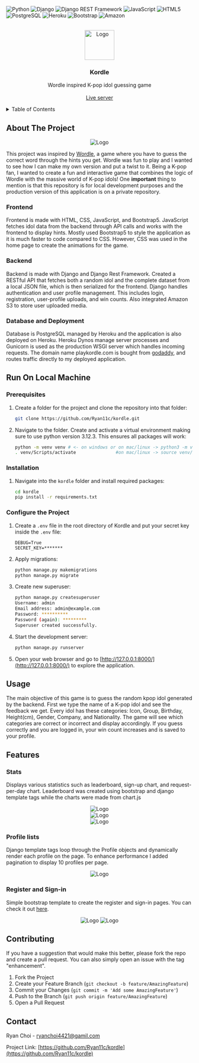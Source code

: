 <!-- Improved compatibility of back to top link: See: https://github.com/othneildrew/Best-README-Template/pull/73 -->
<a id="readme-top"></a>
![Python][python-url]
![Django][django-url]
![Django REST Framework][djangorest-url]
![JavaScript][js-url]
![HTML5][html-url]
![PostgreSQL][postgres-url]
![Heroku][heroku-url]
![Bootstrap][bootstrap-url]
![Amazon][amazon-url]


<!-- PROJECT LOGO -->
<br />
<div align="center">
    <img src="https://github.com/user-attachments/assets/9a6db567-c3e9-46d9-af35-362e246f9aae" alt="Logo" width="80" height="80">
    <h3 align="center">Kordle</h3>
    <p align="center">
        Wordle inspired K-pop idol guessing game
        <br />
        <br />
        <a href="https://www.playkordle.com/">Live server</a>
    </p>
</div>


<!-- TABLE OF CONTENTS -->
<details>
  <summary>Table of Contents</summary>
  <ol>
    <li>
      <a href="#about-the-project">About The Project</a>
      <ul>
        <li><a href="#frontend">Frontend</a></li>
        <li><a href="#backend">Backend</a></li>
        <li><a href="#database-and-deployment">Database and Deployment</a></li>
      </ul>
    </li>
    <li>
      <a href="#run-on-local-machine">Run On Local Machine</a>
      <ul>
        <li><a href="#prerequisites">Prerequisites</a></li>
        <li><a href="#installation">Installation</a></li>
        <li><a href="#configure-the-project">Configure the Project</a></li>
      </ul>
    </li>
    <li><a href="#usage">Usage</a></li>
    <li><a href="#features">Features</a></li>
    <li><a href="#contributing">Contributing</a></li>
    <li><a href="#contact">Contact</a></li>
  </ol>
</details>


<!-- ABOUT THE PROJECT -->
## About The Project

<div align="center">
  <img src="https://github.com/user-attachments/assets/7359efc2-3d0d-4252-8c16-d23b2911bd18" alt="Logo">
</div>

This project was inspired by <a href="https://www.nytimes.com/games/wordle/index.html">Wordle</a>, a game where you have to guess the correct word through the hints you get. Wordle was fun to play and I wanted to see how I can make my own version and put a twist to it. Being a K-pop fan, I wanted to create a fun and interactive game that combines the logic of Wordle with the massive world of K-pop idols! One <strong>important</strong> thing to mention is that this repository is for local development purposes and the production version of this application is on a private repository.

### Frontend
Frontend is made with HTML, CSS, JavaScript, and Bootstrap5. JavaScript fetches idol data from the backend through API calls and works with the frontend to display hints. Mostly used Bootstrap5 to style the application as it is much faster to code compared to CSS. However, CSS was used in the home page to create the animations for the game.

### Backend
Backend is made with Django and Django Rest Framework. Created a RESTful API that fetches both a random idol and the complete dataset from a local JSON file, which is then serialized for the frontend. Django handles authentication and user profile management. This includes login, registration, user-profile uploads, and win counts. Also integrated Amazon S3 to store user uploaded media.

### Database and Deployment
Database is PostgreSQL managed by Heroku and the application is also deployed on Heroku. Heroku Dynos manage server processes and Gunicorn is used as the production WSGI server which handles incoming requests. The domain name playkordle.com is bought from <a href="https://www.godaddy.com">godaddy</a>, and routes traffic directly to my deployed application.


<!-- GETTING STARTED -->
## Run On Local Machine
### Prerequisites

1. Create a folder for the project and clone the repository into that folder:
    
   ```bash
   git clone https://github.com/Ryan11c/kordle.git
   ```
2. Navigate to the folder. Create and activate a virtual environment making sure to use python version 3.12.3. This ensures all packages will work:
   
   ```bash
   python -m venv venv # <- on windows or on mac/linux -> python3 -m venv venv
   . venv/Scripts/activate               #on mac/linux -> source venv/bin/activate
   ```

### Installation

1. Navigate into the `kordle` folder and install required packages:

   ```bash
   cd kordle
   pip install -r requirements.txt
   ```
   
### Configure the Project

1. Create a `.env` file in the root directory of Kordle and put your secret key inside the `.env` file:
   ```
   DEBUG=True
   SECRET_KEY=*******
   ```
2. Apply migrations:

   ```bash
   python manage.py makemigrations
   python manage.py migrate
   ```
3. Create new superuser:

   ```bash
   python manage.py createsuperuser
   Username: admin
   Email address: admin@example.com
   Password: **********
   Password (again): *********
   Superuser created successfully.
   ```
4. Start the development server:

   ```bash
   python manage.py runserver
   ```
5. Open your web browser and go to [http://127.0.0.1:8000/](http://127.0.0.1:8000/) to explore the application.


<!-- USAGE -->
## Usage

The main objective of this game is to guess the random kpop idol generated by the backend. First we type the name of a K-pop idol and see the feedback we get. Every idol has these categories: Icon, Group, Birthday, Height(cm), Gender, Company, and Nationality. The game will see which categories are correct or incorrect and display accordingly. If you guess correctly and you are logged in, your win count increases and is saved to your profile.


<!-- Features -->
## Features

### Stats
Displays various statistics such as leaderboard, sign-up chart, and request-per-day chart. Leaderboard was created using bootstrap and django template tags while the charts were made from chart.js
<div align="center">
    <img src="https://github.com/user-attachments/assets/fc648cbd-1618-4021-bab7-f0a631ead2cc" alt="Logo">
</div>
<div align="center">
    <img src="https://github.com/user-attachments/assets/61f6c12d-95d0-4db4-bbd4-893b477f2abd" alt="Logo">
</div>
<div align="center">
    <img src="https://github.com/user-attachments/assets/c8e62dcd-5597-48ae-b052-c0bdcf15e7ae" alt="Logo">
</div>

### Profile lists
Django template tags loop through the Profile objects and dynamically render each profile on the page. To enhance performance I added pagination to display 10 profiles per page.
<div align="center">
    <img src="https://github.com/user-attachments/assets/95f1beed-6855-40b9-8c15-d8527ac92367" alt="Logo">
</div>

### Register and Sign-in
Simple bootstrap template to create the register and sign-in pages. You can check it out <a href="https://mdbootstrap.com/docs/standard/extended/login/">here</a>.
<div align="center">
    <img src="https://github.com/user-attachments/assets/8914584e-ede3-4977-8638-18eab70401be" alt="Logo">
    <img src="https://github.com/user-attachments/assets/852efe64-fdcc-443a-be77-01b729a19576" alt="Logo">
</div>


<!-- CONTRIBUTING -->
## Contributing

If you have a suggestion that would make this better, please fork the repo and create a pull request. You can also simply open an issue with the tag "enhancement".

1. Fork the Project
2. Create your Feature Branch (`git checkout -b feature/AmazingFeature`)
3. Commit your Changes (`git commit -m 'Add some AmazingFeature'`)
4. Push to the Branch (`git push origin feature/AmazingFeature`)
5. Open a Pull Request


<!-- CONTACT -->
## Contact

Ryan Choi - ryanchoi4421@gamil.com

Project Link: [https://github.com/Ryan11c/kordle](https://github.com/Ryan11c/kordle)

[python-url]: https://img.shields.io/badge/python-3670A0?style=for-the-badge&logo=python&logoColor=ffdd54
[django-url]: https://img.shields.io/badge/Django-092E20?style=for-the-badge&logo=django&logoColor=green
[djangorest-url]: https://img.shields.io/badge/django%20rest-ff1709?style=for-the-badge&logo=django&logoColor=white
[js-url]: https://img.shields.io/badge/JavaScript-323330?style=for-the-badge&logo=javascript&logoColor=F7DF1E
[html-url]: https://img.shields.io/badge/HTML5-E34F26?style=for-the-badge&logo=html5&logoColor=white
[postgres-url]: https://img.shields.io/badge/PostgreSQL-green?style=for-the-badge
[heroku-url]: https://img.shields.io/badge/Heroku-430098?style=for-the-badge&logo=heroku&logoColor=white
[bootstrap-url]: https://img.shields.io/badge/Bootstrap-563D7C?style=for-the-badge&logo=bootstrap&logoColor=white
[amazon-url]: https://img.shields.io/badge/Amazon_AWS-FF9900?style=for-the-badge&logo=amazonaws&logoColor=white
